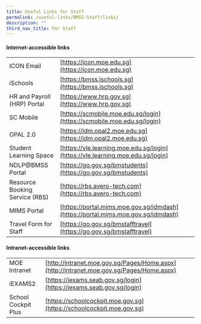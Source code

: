```yaml
---
title: Useful Links for Staff
permalink: /useful-links/BMSS-Staff/links/
description: ""
third_nav_title: For Staff
---
```



#### Internet-accessible links

|  |  |
|---|---|
| ICON Email | [https://icon.moe.edu.sg](https://icon.moe.edu.sg)|
| iSchools | [https://bmss.ischools.sg](https://bmss.ischools.sg) |
| HR and Payroll (HRP) Portal | [https://www.hrp.gov.sg](https://www.hrp.gov.sg) |
| SC Mobile | [https://scmobile.moe.edu.sg/login](https://scmobile.moe.edu.sg/login) |
| OPAL 2.0 | [https://idm.opal2.moe.edu.sg](https://idm.opal2.moe.edu.sg) |
| Student Learning Space | [https://vle.learning.moe.edu.sg/login](https://vle.learning.moe.edu.sg/login) |
| NDLP@BMSS Portal | [https://go.gov.sg/bmstudents](https://go.gov.sg/bmstudents) |
| Resource Booking Service (RBS) | [https://rbs.avero-tech.com](https://rbs.avero-tech.com) |
| MIMS Portal | [https://portal.mims.moe.gov.sg/idmdash](https://portal.mims.moe.gov.sg/idmdash) |
| Travel Form for Staff| [https://go.gov.sg/bmstafftravel](https://go.gov.sg/bmstafftravel) |

#### Intranet-accessible links

|  |  |
|---|---|
| MOE Intranet | [http://intranet.moe.gov.sg/Pages/Home.aspx](http://intranet.moe.gov.sg/Pages/Home.aspx) |
| iEXAMS2 | [https://iexams.seab.gov.sg/login](https://iexams.seab.gov.sg/login) |
| School Cockpit Plus | [https://schoolcockpit.moe.gov.sg](https://schoolcockpit.moe.gov.sg) |